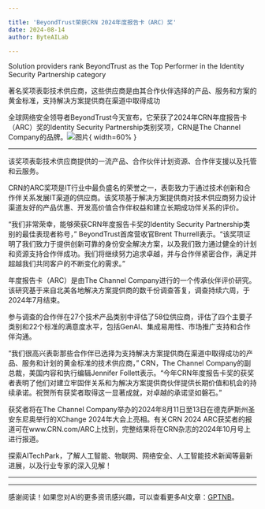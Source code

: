 ```yaml
---

title: 'BeyondTrust荣获CRN 2024年度报告卡（ARC）奖'
date: 2024-08-14
author: ByteAILab

---
```


Solution providers rank BeyondTrust as the Top Performer in the Identity Security Partnership category

著名奖项表彰技术供应商，这些供应商是由其合作伙伴选择的产品、服务和方案的黄金标准，支持解决方案提供商在渠道中取得成功

全球网络安全领导者BeyondTrust今天宣布，它荣获了2024年CRN年度报告卡（ARC）奖的Identity Security Partnership类别奖项，CRN是The Channel Company的品牌。![图片](https://ai-techpark.com/wp-content/uploads/2024/08/BeyondTrus-960x540.jpg){ width=60% }

---
该奖项表彰技术供应商提供的一流产品、合作伙伴计划资源、合作伴支援以及托管和云服务。

CRN的ARC奖项是IT行业中最负盛名的荣誉之一，表彰致力于通过技术创新和合作伴关系发展IT渠道的供应商。该奖项基于解决方案提供商对技术供应商努力设计渠道友好的产品优惠、开发高价值合作伴权益和建立长期成功伴关系的评价。

“我们非常荣幸，能够荣获CRN年度报告卡奖的Identity Security Partnership类别的最佳表现者称号，” BeyondTrust首席营收官Brent Thurrell表示。“该奖项证明了我们致力于提供创新可靠的身份安全解决方案，以及我们致力通过健全的计划和资源支持合作伴成功。我们将继续努力追求卓越，并与合作伴紧密合作，满足并超越我们共同客户的不断变化的需求。”

年度报告卡（ARC）是由The Channel Company进行的一个传承伙伴评价研究。该研究基于来自北美各地解决方案提供商的数千份调查答复，调查持续六周，于2024年7月结束。

参与调查的合作伴在27个技术产品类别中评估了58位供应商，评估了四个主要子类别和22个标准的满意度水平，包括GenAI、集成易用性、市场推广支持和合作伴沟通。

“我们很高兴表彰那些合作伴已选择为支持解决方案提供商在渠道中取得成功的产品、服务和计划的黄金标准的技术供应商，” CRN，The Channel Company的副总裁，美国内容和执行编辑Jennifer Follett表示。“今年CRN年度报告卡奖的获奖者表明了他们对建立牢固伴关系和为解决方案提供商伙伴提供长期价值和机会的持续承诺。祝贺所有获奖者取得这一显著成就，对卓越的承诺坚如磐石。”

获奖者将在The Channel Company举办的2024年8月11日至13日在德克萨斯州圣安东尼奥举行的XChange 2024年大会上亮相。有关CRN 2024 ARC获奖者的报道可在www.CRN.com/ARC上找到，完整结果将在CRN杂志的2024年10月号上进行报道。

探索AITechPark，了解人工智能、物联网、网络安全、人工智能技术新闻等最新进展，以及行业专家的深入见解！

---
---
感谢阅读！如果您对AI的更多资讯感兴趣，可以查看更多AI文章：[GPTNB](https://gptnb.com)。